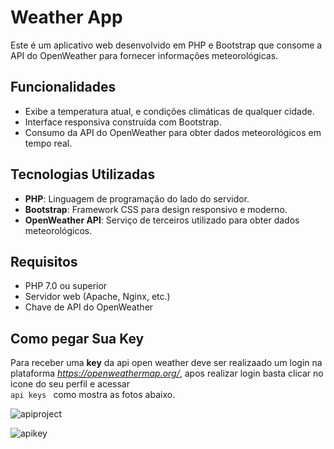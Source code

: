 # Weather App

Este é um aplicativo web desenvolvido em PHP e Bootstrap que consome a API do OpenWeather para fornecer informações meteorológicas.

## Funcionalidades

- Exibe a temperatura atual, e condições climáticas de qualquer cidade.
- Interface responsiva construída com Bootstrap.
- Consumo da API do OpenWeather para obter dados meteorológicos em tempo real.

## Tecnologias Utilizadas

- **PHP**: Linguagem de programação do lado do servidor.
- **Bootstrap**: Framework CSS para design responsivo e moderno.
- **OpenWeather API**: Serviço de terceiros utilizado para obter dados meteorológicos.

## Requisitos

- PHP 7.0 ou superior
- Servidor web (Apache, Nginx, etc.)
- Chave de API do OpenWeather

## Como pegar Sua Key

Para receber uma **key** da api open weather deve ser realizaado um login na plataforma  *https://openweathermap.org/*, apos realizar login basta clicar no icone do seu perfil e acessar <code> api keys </code> como mostra as fotos abaixo.


![apiproject](https://github.com/Rafssxx/ClimaApi-php/assets/168215489/588ea378-4333-4b64-8ae1-1a00fdfacbae)


![apikey](https://github.com/Rafssxx/ClimaApi-php/assets/168215489/b9e49bb9-3d8f-4697-ab70-f80d0ddb3135)

